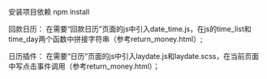 安装项目依赖
npm install 

回款日历：
	在需要“回款日历”页面的js中引入date_time.js，在js的time_list和time_day两个函数中拼接字符串（参考return_money.html）;

日历插件：
	在需要“日历”页面的js中引入laydate.js和laydate.scss，在当前页面中写点击事件调用（参考return_money.html）；